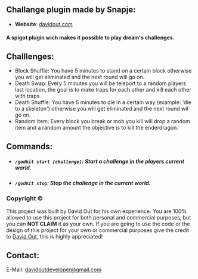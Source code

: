 ## Challange plugin made by Snapje:

- **Website**: [davidout.com](https://www.davidout.com/) 

#### A spigot plugin wich makes it possible to play dream's challenges.

## Challlenges:
- Block Shuffle: You have 5 minutes to stand on a certain block otherwise you will get eliminated and the next round will go on.
- Death Swap: Every 5 minutes you will be teleport to a random players last location, the goal is to make traps for each other and kill each other with traps.
- Death Shuffle: You have 5 minutes to die in a certain way (example: 'die to a skeleton') otherwise you will get eliminated and the next round wil go on.
- Random Item: Every block you break or mob you kill will drop a random item and a random amount the objective is to kill the enderdragon.

## Commands:
- ##### `/godkit start [challenge]`: Start a challenge in the players current world.
- ##### `/godkit stop`: Stop the challenge in the current world.

### Copyright ©
This project was built by David Out for his own experience.
You are 100% allowed to use this project for both personal and commercial purposes, but you can **NOT CLAIM** it as your own.
If you are going to use the code or the design of this project for your own or commercial purposes give the credit to [David Out](https://github.com/DavidOut03/), this is highly appreciated!

## Contact:
E-Mail: davidoutdeveloper@gmail.com
